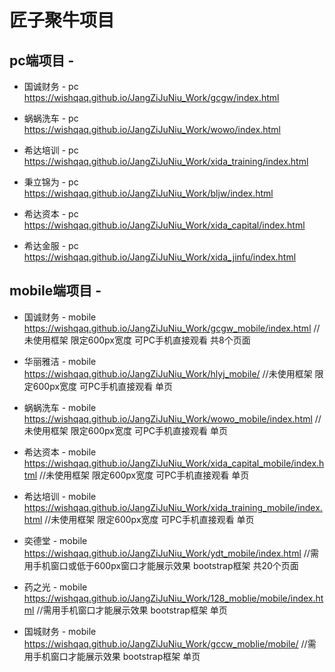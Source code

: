#  匠子聚牛项目

## pc端项目 - 

* 国诚财务 - pc      https://wishqaq.github.io/JangZiJuNiu_Work/gcgw/index.html

* 蜗蜗洗车 - pc      https://wishqaq.github.io/JangZiJuNiu_Work/wowo/index.html

* 希达培训 - pc      https://wishqaq.github.io/JangZiJuNiu_Work/xida_training/index.html

* 秉立锦为 - pc      https://wishqaq.github.io/JangZiJuNiu_Work/bljw/index.html

* 希达资本 - pc      https://wishqaq.github.io/JangZiJuNiu_Work/xida_capital/index.html

* 希达金服 - pc      https://wishqaq.github.io/JangZiJuNiu_Work/xida_jinfu/index.html


## mobile端项目 -

* 国诚财务 - mobile  https://wishqaq.github.io/JangZiJuNiu_Work/gcgw_mobile/index.html                 //未使用框架  限定600px宽度 可PC手机直接观看 共8个页面

* 华丽雅洁 - mobile  https://wishqaq.github.io/JangZiJuNiu_Work/hlyj_mobile/                    //未使用框架  限定600px宽度 可PC手机直接观看 单页

* 蜗蜗洗车 - mobile  https://wishqaq.github.io/JangZiJuNiu_Work/wowo_mobile/index.html          //未使用框架  限定600px宽度 可PC手机直接观看 单页

* 希达资本 - mobile  https://wishqaq.github.io/JangZiJuNiu_Work/xida_capital_mobile/index.html   //未使用框架  限定600px宽度 可PC手机直接观看 单页

* 希达培训 - mobile  https://wishqaq.github.io/JangZiJuNiu_Work/xida_training_mobile/index.html  //未使用框架  限定600px宽度 可PC手机直接观看 单页

* 奕德堂   - mobile  https://wishqaq.github.io/JangZiJuNiu_Work/ydt_mobile/index.html            //需用手机窗口或低于600px窗口才能展示效果  bootstrap框架 共20个页面

* 药之光   - mobile  https://wishqaq.github.io/JangZiJuNiu_Work/128_moblie/mobile/index.html    //需用手机窗口才能展示效果  bootstrap框架 单页

* 国城财务 - mobile  https://wishqaq.github.io/JangZiJuNiu_Work/gccw_moblie/mobile/             //需用手机窗口才能展示效果  bootstrap框架 单页
